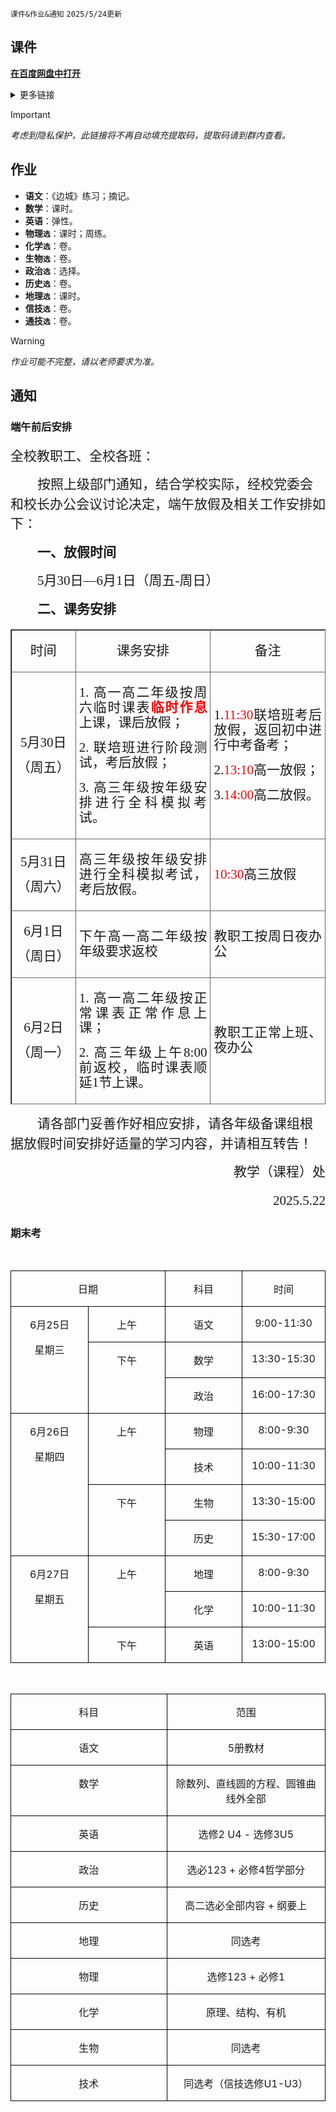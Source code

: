 `课件&作业&通知` `2025/5/24更新`

## 课件
**[在百度网盘中打开](https://pan.baidu.com/s/14VBuFbPU6buK3F1ZHeRzpw)**

<details>
<summary>更多链接</summary>
<ul>
<li>
<a href="https://pan.baidu.com/s/1yOREVDUKwNv3gEfI6HTpqQ" rel="nofollow">图片</a>
</li>
</ul>
</details>

> [!IMPORTANT]
> *考虑到隐私保护，此链接将不再自动填充提取码，提取码请到群内查看。*

## 作业
- **语文**：《边城》练习；摘记。
- **数学**：课时。
- **英语**：弹性。
- **物理`选`**：课时；周练。
- **化学`选`**：卷。
- **生物`选`**：卷。
- **政治`选`**：选择。
- **历史`选`**：卷。
- **地理`选`**：课时。
- **信技`选`**：卷。
- **通技`选`**：卷。

> [!WARNING]
> *作业可能不完整，请以老师要求为准。*

## 通知

### 端午前后安排

<div class="ArticleContent mb-5 " id="articleBody" style="display:block;"><p></p><p style="margin-top:21px;text-autospace:ideograph-numeric;line-height:150%"><span style=";font-family:仿宋;line-height:150%;font-size:21px">全校教职工、全校各班：</span></p><p style="text-indent:43px;text-autospace:ideograph-numeric;line-height:150%"><span style=";font-family:仿宋;line-height:150%;font-size:21px">按照上级部门通知，结合学校实际，经校党委会和校长办公会议讨论决定，</span><span style=";font-family:仿宋;line-height:150%;font-size:21px">端午放假及相关工作</span><span style=";font-family:仿宋;line-height:150%;font-size:21px">安排如下：</span></p><p style="text-indent:43px;text-autospace:ideograph-numeric;line-height:150%"><strong><span style="font-family: 仿宋;line-height: 150%;font-size: 21px">一、</span></strong><strong><span style="font-family: 仿宋;line-height: 150%;font-size: 21px">放假时间</span></strong></p><p style="text-indent:43px;text-autospace:ideograph-numeric;line-height:150%"><span style=";font-family:仿宋;line-height:150%;font-size:21px">5月30</span><span style=";font-family:仿宋;line-height:150%;font-size:21px"><span style="font-family:仿宋">日</span><span style="font-family:仿宋">—6</span></span><span style=";font-family:仿宋;line-height:150%;font-size:21px"><span style="font-family:仿宋">月</span><span style="font-family:仿宋">1</span></span><span style=";font-family:仿宋;line-height:150%;font-size:21px">日</span><span style=";font-family:仿宋;line-height:150%;font-size:21px">（</span><span style=";font-family:仿宋;line-height:150%;font-size:21px"><span style="font-family:仿宋">周五</span><span style="font-family:仿宋">-周日</span></span><span style=";font-family:仿宋;line-height:150%;font-size:21px">）</span></p><p style="text-indent:43px;text-autospace:ideograph-numeric;line-height:150%"><strong><span style="font-family: 仿宋;line-height: 150%;font-size: 21px">二、课务安排</span></strong></p><table class="tableInArticleByCode tableInArticle" border="1" cellspacing="0" style="border-right: none; border-bottom: none; border-image: initial; border-left: 1px solid rgb(102, 102, 102); border-top: 1px solid rgb(102, 102, 102);" width="593"><tbody><tr class="firstRow"><td width="111" valign="center" style="border-width: 1px; border-color: windowtext rgb(102, 102, 102) rgb(102, 102, 102) windowtext; border-bottom-style: solid; border-right-style: solid; padding: 5px;"><p style=";text-autospace:ideograph-numeric;text-align:center;line-height:114%"><span style="font-family:仿宋;line-height:114%;font-size:21px">时间</span></p></td><td width="268" valign="center" style="border-width: 1px; border-color: windowtext rgb(102, 102, 102) rgb(102, 102, 102) windowtext; border-bottom-style: solid; border-right-style: solid; padding: 5px;"><p style=";text-autospace:ideograph-numeric;text-align:center;line-height:114%"><span style="font-family:仿宋;line-height:114%;font-size:21px">课务安排</span></p></td><td width="215" valign="center" style="border-width: 1px; border-color: windowtext rgb(102, 102, 102) rgb(102, 102, 102) windowtext; border-bottom-style: solid; border-right-style: solid; padding: 5px;"><p style=";text-autospace:ideograph-numeric;text-align:center;line-height:114%"><span style="font-family:仿宋;line-height:114%;font-size:21px">备注</span></p></td></tr><tr><td width="111" valign="center" style="border-left-width: 1px; border-left-color: windowtext; border-top: none; border-bottom: 1px solid rgb(102, 102, 102); border-right: 1px solid rgb(102, 102, 102); padding: 5px;"><p style=";text-autospace:ideograph-numeric;text-align:center;line-height:114%"><span style="font-family:仿宋;line-height:114%;font-size:21px">5月30</span><span style="font-family:仿宋;line-height:114%;font-size:21px">日</span></p><p style=";text-autospace:ideograph-numeric;text-align:center;line-height:114%"><span style="font-family:仿宋;line-height:114%;font-size:21px">（</span><span style="font-family:仿宋;line-height:114%;font-size:21px">周五</span><span style="font-family:仿宋;line-height:114%;font-size:21px">）</span></p></td><td width="268" valign="center" style="border-left-width: 1px; border-left-color: windowtext; border-top: none; border-bottom: 1px solid rgb(102, 102, 102); border-right: 1px solid rgb(102, 102, 102); padding: 5px;"><p style=";text-autospace:ideograph-numeric;text-align:justify;text-justify:inter-ideograph;line-height:114%"><span style="font-family:仿宋;font-size:21px">1.&nbsp;</span><span style="font-family:仿宋;line-height:114%;font-size:21px">高一高二年级按周六临时课表</span><strong><span style="font-family: 仿宋;line-height: 114%;color: rgb(255, 0, 0);font-size: 21px">临时作息</span></strong><span style="font-family:仿宋;line-height:114%;font-size:21px">上课，课后放假；</span></p><p style=";text-autospace:ideograph-numeric;text-align:justify;text-justify:inter-ideograph;line-height:114%"><span style="font-family:仿宋;font-size:21px">2.&nbsp;</span><span style="font-family:仿宋;line-height:114%;font-size:21px">联培班进行阶段测试，考后放假；</span></p><p style=";text-autospace:ideograph-numeric;text-align:justify;text-justify:inter-ideograph;line-height:114%"><span style="font-family:仿宋;font-size:21px">3.&nbsp;</span><span style="font-family:仿宋;line-height:114%;font-size:21px">高三年级按年级安排进行全科模拟考试。</span></p></td><td width="215" valign="center" style="border-left-width: 1px; border-left-color: windowtext; border-top: none; border-bottom: 1px solid rgb(102, 102, 102); border-right: 1px solid rgb(102, 102, 102); padding: 5px;"><p style=";text-autospace:ideograph-numeric;text-align:justify;text-justify:inter-ideograph;line-height:114%"><span style="font-family:仿宋;line-height:114%;font-size:21px">1.</span><span style="font-family:仿宋;line-height:114%;color:rgb(255,0,0);font-size:21px">11:30</span><span style="font-family:仿宋;line-height:114%;font-size:21px">联培班考后放假，返回初中进行中考备考；</span></p><p style=";text-autospace:ideograph-numeric;text-align:justify;text-justify:inter-ideograph;line-height:114%"><span style="font-family:仿宋;line-height:114%;font-size:21px">2.</span><span style="font-family:仿宋;line-height:114%;color:rgb(255,0,0);font-size:21px">13:10</span><span style="font-family:仿宋;line-height:114%;font-size:21px">高一放假；</span></p><p style=";text-autospace:ideograph-numeric;text-align:justify;text-justify:inter-ideograph;line-height:114%"><span style="font-family:仿宋;line-height:114%;font-size:21px">3.</span><span style="font-family:仿宋;line-height:114%;color:rgb(255,0,0);font-size:21px">14:00</span><span style="font-family:仿宋;line-height:114%;font-size:21px">高二放假。</span></p></td></tr><tr><td width="111" valign="center" style="border-left-width: 1px; border-left-color: windowtext; border-top: none; border-bottom: 1px solid rgb(102, 102, 102); border-right: 1px solid rgb(102, 102, 102); padding: 5px;"><p style=";text-autospace:ideograph-numeric;text-align:center;line-height:114%"><span style="font-family:仿宋;line-height:114%;font-size:21px">5月31日</span></p><p style=";text-autospace:ideograph-numeric;text-align:center;line-height:114%"><span style="font-family:仿宋;line-height:114%;font-size:21px">（周六）</span></p></td><td width="268" valign="center" style="border-left-width: 1px; border-left-color: windowtext; border-top: none; border-bottom: 1px solid rgb(102, 102, 102); border-right: 1px solid rgb(102, 102, 102); padding: 5px;"><p style=";text-autospace:ideograph-numeric;text-align:justify;text-justify:inter-ideograph;line-height:114%"><span style="font-family:仿宋;line-height:114%;font-size:21px">高三年级按年级安排进行全科模拟考试，考后放假。</span></p></td><td width="215" valign="center" style="border-left-width: 1px; border-left-color: windowtext; border-top: none; border-bottom: 1px solid rgb(102, 102, 102); border-right: 1px solid rgb(102, 102, 102); padding: 5px;"><p style=";text-autospace:ideograph-numeric;text-align:justify;text-justify:inter-ideograph;line-height:114%"><span style="font-family:仿宋;line-height:114%;color:rgb(255,0,0);font-size:21px">10:30</span><span style="font-family:仿宋;line-height:114%;font-size:21px">高三放假</span></p></td></tr><tr><td width="111" valign="center" style="border-left-width: 1px; border-left-color: windowtext; border-top: none; border-bottom: 1px solid rgb(102, 102, 102); border-right: 1px solid rgb(102, 102, 102); padding: 5px;"><p style=";text-autospace:ideograph-numeric;text-align:center;line-height:114%"><span style="font-family:仿宋;line-height:114%;font-size:21px">6月1日</span></p><p style=";text-autospace:ideograph-numeric;text-align:center;line-height:114%"><span style="font-family:仿宋;line-height:114%;font-size:21px">（周日）</span></p></td><td width="268" valign="center" style="border-left-width: 1px; border-left-color: windowtext; border-top: none; border-bottom: 1px solid rgb(102, 102, 102); border-right: 1px solid rgb(102, 102, 102); padding: 5px;"><p style=";text-autospace:ideograph-numeric;text-align:justify;text-justify:inter-ideograph;line-height:114%"><span style="font-family:仿宋;line-height:114%;font-size:21px">下午高一高二年级按年级要求返校</span></p></td><td width="215" valign="center" style="border-left-width: 1px; border-left-color: windowtext; border-top: none; border-bottom: 1px solid rgb(102, 102, 102); border-right: 1px solid rgb(102, 102, 102); padding: 5px;"><p style=";text-autospace:ideograph-numeric;text-align:justify;text-justify:inter-ideograph;line-height:114%"><span style="font-family:仿宋;line-height:114%;font-size:21px">教职工按周日夜办公</span></p></td></tr><tr><td width="111" valign="center" style="border-left-width: 1px; border-left-color: windowtext; border-top: none; border-bottom: 1px solid rgb(102, 102, 102); border-right: 1px solid rgb(102, 102, 102); padding: 5px;"><p style=";text-autospace:ideograph-numeric;text-align:center;line-height:114%"><span style="font-family:仿宋;line-height:114%;font-size:21px">6月2日</span></p><p style=";text-autospace:ideograph-numeric;text-align:center;line-height:114%"><span style="font-family:仿宋;line-height:114%;font-size:21px">（周一）</span></p></td><td width="268" valign="center" style="border-left-width: 1px; border-left-color: windowtext; border-top: none; border-bottom: 1px solid rgb(102, 102, 102); border-right: 1px solid rgb(102, 102, 102); padding: 5px;"><p style=";text-autospace:ideograph-numeric;text-align:justify;text-justify:inter-ideograph;line-height:114%"><span style="font-family:仿宋;font-size:21px">1.&nbsp;</span><span style="font-family:仿宋;line-height:114%;font-size:21px">高一高二年级按正常课表正常作息上课；</span></p><p style=";text-autospace:ideograph-numeric;text-align:justify;text-justify:inter-ideograph;line-height:114%"><span style="font-family:仿宋;font-size:21px">2.&nbsp;</span><span style="font-family:仿宋;line-height:114%;font-size:21px"><span style="font-family:仿宋">高三年级上午</span><span style="font-family:仿宋">8:00前返校，临时课表顺延1节上课。</span></span></p></td><td width="215" valign="center" style="border-left-width: 1px; border-left-color: windowtext; border-top: none; border-bottom: 1px solid rgb(102, 102, 102); border-right: 1px solid rgb(102, 102, 102); padding: 5px;"><p style=";text-autospace:ideograph-numeric;text-align:justify;text-justify:inter-ideograph;line-height:114%"><span style="font-family:仿宋;line-height:114%;font-size:21px">教职工正常上班、夜办公</span></p></td></tr></tbody></table><p style="margin-top:10px;text-indent:43px;text-autospace:ideograph-numeric;line-height:150%"><span style="font-family: 仿宋;line-height: 150%;font-size: 21px">请各部门妥善作好相应安排，</span><span style="font-family: 仿宋;line-height: 150%;font-size: 21px">请各年级备课组根据放假</span><span style="font-family: 仿宋;line-height: 150%;font-size: 21px">时间</span><span style="font-family: 仿宋;line-height: 150%;font-size: 21px">安排好适量的</span><span style="font-family: 仿宋;line-height: 150%;font-size: 21px">学习内容</span><span style="font-family: 仿宋;line-height: 150%;font-size: 21px">，</span><span style="font-family: 仿宋;line-height: 150%;font-size: 21px">并请相互转告！</span></p><p style="margin-top:10px;text-indent:43px;text-autospace:ideograph-numeric;text-align:right;line-height:150%"><span style="font-family: 仿宋;line-height: 150%;font-size: 21px">教学（课程）处</span></p><p style="margin-top: 10px; text-indent: 43px; text-align: right; line-height: 150%;"><span style="font-family: 仿宋;line-height: 150%;font-size: 21px">2025.5.22</span></p><p></p></div>

### 期末考

<div class="WordSection1" style="layout-grid:15.6pt">

<p class="MsoNormal" align="center" style="text-align:center"><span lang="EN-US">­</span></p>

<table class="MsoTableGrid" border="1" cellspacing="0" cellpadding="0" style="border-collapse:collapse;border:none;mso-border-alt:solid windowtext .5pt;
 mso-yfti-tbllook:1184;mso-padding-alt:0cm 5.4pt 0cm 5.4pt">
 <tbody><tr style="mso-yfti-irow:0;mso-yfti-firstrow:yes">
  <td width="233" colspan="2" valign="top" style="width:207.4pt;border:solid windowtext 1.0pt;
  mso-border-alt:solid windowtext .5pt;padding:0cm 5.4pt 0cm 5.4pt">
  <p class="MsoNormal" align="center" style="text-align:center">日期</p>
  </td>
  <td width="117" valign="top" style="width:103.7pt;border:solid windowtext 1.0pt;
  border-left:none;mso-border-left-alt:solid windowtext .5pt;mso-border-alt:
  solid windowtext .5pt;padding:0cm 5.4pt 0cm 5.4pt">
  <p class="MsoNormal" align="center" style="text-align:center">科目</p>
  </td>
  <td width="122" valign="top" style="width:103.7pt;border:solid windowtext 1.0pt;
  border-left:none;mso-border-left-alt:solid windowtext .5pt;mso-border-alt:
  solid windowtext .5pt;padding:0cm 5.4pt 0cm 5.4pt">
  <p class="MsoNormal" align="center" style="text-align:center">时间</p>
  </td>
 </tr>
 <tr style="mso-yfti-irow:1">
  <td width="117" rowspan="3" valign="top" style="width:103.7pt;border:solid windowtext 1.0pt;
  border-top:none;mso-border-top-alt:solid windowtext .5pt;mso-border-alt:solid windowtext .5pt;
  padding:0cm 5.4pt 0cm 5.4pt">
  <p class="MsoNormal" align="center" style="text-align:center"><span lang="EN-US">6</span>月<span lang="EN-US">25</span>日</p>
  <p class="MsoNormal" align="center" style="text-align:center">星期三</p>
  </td>
  <td width="117" valign="top" style="width:103.7pt;border-top:none;border-left:
  none;border-bottom:solid windowtext 1.0pt;border-right:solid windowtext 1.0pt;
  mso-border-top-alt:solid windowtext .5pt;mso-border-left-alt:solid windowtext .5pt;
  mso-border-alt:solid windowtext .5pt;padding:0cm 5.4pt 0cm 5.4pt">
  <p class="MsoNormal" align="center" style="text-align:center">上午</p>
  </td>
  <td width="117" valign="top" style="width:103.7pt;border-top:none;border-left:
  none;border-bottom:solid windowtext 1.0pt;border-right:solid windowtext 1.0pt;
  mso-border-top-alt:solid windowtext .5pt;mso-border-left-alt:solid windowtext .5pt;
  mso-border-alt:solid windowtext .5pt;padding:0cm 5.4pt 0cm 5.4pt">
  <p class="MsoNormal" align="center" style="text-align:center">语文</p>
  </td>
  <td width="122" valign="top" style="width:103.7pt;border-top:none;border-left:
  none;border-bottom:solid windowtext 1.0pt;border-right:solid windowtext 1.0pt;
  mso-border-top-alt:solid windowtext .5pt;mso-border-left-alt:solid windowtext .5pt;
  mso-border-alt:solid windowtext .5pt;padding:0cm 5.4pt 0cm 5.4pt">
  <p class="MsoNormal" align="center" style="text-align:center"><span lang="EN-US">9:00-11:30</span></p>
  </td>
 </tr>
 <tr style="mso-yfti-irow:2">
  <td width="117" rowspan="2" valign="top" style="width:103.7pt;border-top:none;
  border-left:none;border-bottom:solid windowtext 1.0pt;border-right:solid windowtext 1.0pt;
  mso-border-top-alt:solid windowtext .5pt;mso-border-left-alt:solid windowtext .5pt;
  mso-border-alt:solid windowtext .5pt;padding:0cm 5.4pt 0cm 5.4pt">
  <p class="MsoNormal" align="center" style="text-align:center">下午</p>
  </td>
  <td width="117" valign="top" style="width:103.7pt;border-top:none;border-left:
  none;border-bottom:solid windowtext 1.0pt;border-right:solid windowtext 1.0pt;
  mso-border-top-alt:solid windowtext .5pt;mso-border-left-alt:solid windowtext .5pt;
  mso-border-alt:solid windowtext .5pt;padding:0cm 5.4pt 0cm 5.4pt">
  <p class="MsoNormal" align="center" style="text-align:center">数学</p>
  </td>
  <td width="122" valign="top" style="width:103.7pt;border-top:none;border-left:
  none;border-bottom:solid windowtext 1.0pt;border-right:solid windowtext 1.0pt;
  mso-border-top-alt:solid windowtext .5pt;mso-border-left-alt:solid windowtext .5pt;
  mso-border-alt:solid windowtext .5pt;padding:0cm 5.4pt 0cm 5.4pt">
  <p class="MsoNormal" align="center" style="text-align:center"><span lang="EN-US">13:30-15:30</span></p>
  </td>
 </tr>
 <tr style="mso-yfti-irow:3">
  <td width="117" valign="top" style="width:103.7pt;border-top:none;border-left:
  none;border-bottom:solid windowtext 1.0pt;border-right:solid windowtext 1.0pt;
  mso-border-top-alt:solid windowtext .5pt;mso-border-left-alt:solid windowtext .5pt;
  mso-border-alt:solid windowtext .5pt;padding:0cm 5.4pt 0cm 5.4pt">
  <p class="MsoNormal" align="center" style="text-align:center">政治</p>
  </td>
  <td width="122" valign="top" style="width:103.7pt;border-top:none;border-left:
  none;border-bottom:solid windowtext 1.0pt;border-right:solid windowtext 1.0pt;
  mso-border-top-alt:solid windowtext .5pt;mso-border-left-alt:solid windowtext .5pt;
  mso-border-alt:solid windowtext .5pt;padding:0cm 5.4pt 0cm 5.4pt">
  <p class="MsoNormal" align="center" style="text-align:center"><span lang="EN-US">16:00-17:30</span></p>
  </td>
 </tr>
 <tr style="mso-yfti-irow:4">
  <td width="117" rowspan="4" valign="top" style="width:103.7pt;border:solid windowtext 1.0pt;
  border-top:none;mso-border-top-alt:solid windowtext .5pt;mso-border-alt:solid windowtext .5pt;
  padding:0cm 5.4pt 0cm 5.4pt">
  <p class="MsoNormal" align="center" style="text-align:center"><span lang="EN-US">6</span>月<span lang="EN-US">26</span>日</p>
  <p class="MsoNormal" align="center" style="text-align:center">星期四</p>
  </td>
  <td width="117" rowspan="2" valign="top" style="width:103.7pt;border-top:none;
  border-left:none;border-bottom:solid windowtext 1.0pt;border-right:solid windowtext 1.0pt;
  mso-border-top-alt:solid windowtext .5pt;mso-border-left-alt:solid windowtext .5pt;
  mso-border-alt:solid windowtext .5pt;padding:0cm 5.4pt 0cm 5.4pt">
  <p class="MsoNormal" align="center" style="text-align:center">上午</p>
  </td>
  <td width="117" valign="top" style="width:103.7pt;border-top:none;border-left:
  none;border-bottom:solid windowtext 1.0pt;border-right:solid windowtext 1.0pt;
  mso-border-top-alt:solid windowtext .5pt;mso-border-left-alt:solid windowtext .5pt;
  mso-border-alt:solid windowtext .5pt;padding:0cm 5.4pt 0cm 5.4pt">
  <p class="MsoNormal" align="center" style="text-align:center">物理</p>
  </td>
  <td width="122" valign="top" style="width:103.7pt;border-top:none;border-left:
  none;border-bottom:solid windowtext 1.0pt;border-right:solid windowtext 1.0pt;
  mso-border-top-alt:solid windowtext .5pt;mso-border-left-alt:solid windowtext .5pt;
  mso-border-alt:solid windowtext .5pt;padding:0cm 5.4pt 0cm 5.4pt">
  <p class="MsoNormal" align="center" style="text-align:center"><span lang="EN-US">8:00-9:30</span></p>
  </td>
 </tr>
 <tr style="mso-yfti-irow:5">
  <td width="117" valign="top" style="width:103.7pt;border-top:none;border-left:
  none;border-bottom:solid windowtext 1.0pt;border-right:solid windowtext 1.0pt;
  mso-border-top-alt:solid windowtext .5pt;mso-border-left-alt:solid windowtext .5pt;
  mso-border-alt:solid windowtext .5pt;padding:0cm 5.4pt 0cm 5.4pt">
  <p class="MsoNormal" align="center" style="text-align:center">技术</p>
  </td>
  <td width="122" valign="top" style="width:103.7pt;border-top:none;border-left:
  none;border-bottom:solid windowtext 1.0pt;border-right:solid windowtext 1.0pt;
  mso-border-top-alt:solid windowtext .5pt;mso-border-left-alt:solid windowtext .5pt;
  mso-border-alt:solid windowtext .5pt;padding:0cm 5.4pt 0cm 5.4pt">
  <p class="MsoNormal" align="center" style="text-align:center"><span lang="EN-US">10:00-11:30</span></p>
  </td>
 </tr>
 <tr style="mso-yfti-irow:6">
  <td width="117" rowspan="2" valign="top" style="width:103.7pt;border-top:none;
  border-left:none;border-bottom:solid windowtext 1.0pt;border-right:solid windowtext 1.0pt;
  mso-border-top-alt:solid windowtext .5pt;mso-border-left-alt:solid windowtext .5pt;
  mso-border-alt:solid windowtext .5pt;padding:0cm 5.4pt 0cm 5.4pt">
  <p class="MsoNormal" align="center" style="text-align:center">下午</p>
  </td>
  <td width="117" valign="top" style="width:103.7pt;border-top:none;border-left:
  none;border-bottom:solid windowtext 1.0pt;border-right:solid windowtext 1.0pt;
  mso-border-top-alt:solid windowtext .5pt;mso-border-left-alt:solid windowtext .5pt;
  mso-border-alt:solid windowtext .5pt;padding:0cm 5.4pt 0cm 5.4pt">
  <p class="MsoNormal" align="center" style="text-align:center">生物</p>
  </td>
  <td width="122" valign="top" style="width:103.7pt;border-top:none;border-left:
  none;border-bottom:solid windowtext 1.0pt;border-right:solid windowtext 1.0pt;
  mso-border-top-alt:solid windowtext .5pt;mso-border-left-alt:solid windowtext .5pt;
  mso-border-alt:solid windowtext .5pt;padding:0cm 5.4pt 0cm 5.4pt">
  <p class="MsoNormal" align="center" style="text-align:center"><span lang="EN-US">13:30-15:00</span></p>
  </td>
 </tr>
 <tr style="mso-yfti-irow:7">
  <td width="117" valign="top" style="width:103.7pt;border-top:none;border-left:
  none;border-bottom:solid windowtext 1.0pt;border-right:solid windowtext 1.0pt;
  mso-border-top-alt:solid windowtext .5pt;mso-border-left-alt:solid windowtext .5pt;
  mso-border-alt:solid windowtext .5pt;padding:0cm 5.4pt 0cm 5.4pt">
  <p class="MsoNormal" align="center" style="text-align:center">历史</p>
  </td>
  <td width="122" valign="top" style="width:103.7pt;border-top:none;border-left:
  none;border-bottom:solid windowtext 1.0pt;border-right:solid windowtext 1.0pt;
  mso-border-top-alt:solid windowtext .5pt;mso-border-left-alt:solid windowtext .5pt;
  mso-border-alt:solid windowtext .5pt;padding:0cm 5.4pt 0cm 5.4pt">
  <p class="MsoNormal" align="center" style="text-align:center"><span lang="EN-US">15:30-17:00</span></p>
  </td>
 </tr>
 <tr style="mso-yfti-irow:8">
  <td width="117" rowspan="3" valign="top" style="width:103.7pt;border:solid windowtext 1.0pt;
  border-top:none;mso-border-top-alt:solid windowtext .5pt;mso-border-alt:solid windowtext .5pt;
  padding:0cm 5.4pt 0cm 5.4pt">
  <p class="MsoNormal" align="center" style="text-align:center"><span lang="EN-US">6</span>月<span lang="EN-US">27</span>日</p>
  <p class="MsoNormal" align="center" style="text-align:center">星期五</p>
  </td>
  <td width="117" rowspan="2" valign="top" style="width:103.7pt;border-top:none;
  border-left:none;border-bottom:solid windowtext 1.0pt;border-right:solid windowtext 1.0pt;
  mso-border-top-alt:solid windowtext .5pt;mso-border-left-alt:solid windowtext .5pt;
  mso-border-alt:solid windowtext .5pt;padding:0cm 5.4pt 0cm 5.4pt">
  <p class="MsoNormal" align="center" style="text-align:center">上午</p>
  </td>
  <td width="117" valign="top" style="width:103.7pt;border-top:none;border-left:
  none;border-bottom:solid windowtext 1.0pt;border-right:solid windowtext 1.0pt;
  mso-border-top-alt:solid windowtext .5pt;mso-border-left-alt:solid windowtext .5pt;
  mso-border-alt:solid windowtext .5pt;padding:0cm 5.4pt 0cm 5.4pt">
  <p class="MsoNormal" align="center" style="text-align:center">地理</p>
  </td>
  <td width="122" valign="top" style="width:103.7pt;border-top:none;border-left:
  none;border-bottom:solid windowtext 1.0pt;border-right:solid windowtext 1.0pt;
  mso-border-top-alt:solid windowtext .5pt;mso-border-left-alt:solid windowtext .5pt;
  mso-border-alt:solid windowtext .5pt;padding:0cm 5.4pt 0cm 5.4pt">
  <p class="MsoNormal" align="center" style="text-align:center"><span lang="EN-US">8:00-9:30</span></p>
  </td>
 </tr>
 <tr style="mso-yfti-irow:9">
  <td width="117" valign="top" style="width:103.7pt;border-top:none;border-left:
  none;border-bottom:solid windowtext 1.0pt;border-right:solid windowtext 1.0pt;
  mso-border-top-alt:solid windowtext .5pt;mso-border-left-alt:solid windowtext .5pt;
  mso-border-alt:solid windowtext .5pt;padding:0cm 5.4pt 0cm 5.4pt">
  <p class="MsoNormal" align="center" style="text-align:center">化学</p>
  </td>
  <td width="122" valign="top" style="width:103.7pt;border-top:none;border-left:
  none;border-bottom:solid windowtext 1.0pt;border-right:solid windowtext 1.0pt;
  mso-border-top-alt:solid windowtext .5pt;mso-border-left-alt:solid windowtext .5pt;
  mso-border-alt:solid windowtext .5pt;padding:0cm 5.4pt 0cm 5.4pt">
  <p class="MsoNormal" align="center" style="text-align:center"><span lang="EN-US">10:00-11:30</span></p>
  </td>
 </tr>
 <tr style="mso-yfti-irow:10;mso-yfti-lastrow:yes">
  <td width="117" valign="top" style="width:103.7pt;border-top:none;border-left:
  none;border-bottom:solid windowtext 1.0pt;border-right:solid windowtext 1.0pt;
  mso-border-top-alt:solid windowtext .5pt;mso-border-left-alt:solid windowtext .5pt;
  mso-border-alt:solid windowtext .5pt;padding:0cm 5.4pt 0cm 5.4pt">
  <p class="MsoNormal" align="center" style="text-align:center">下午</p>
  </td>
  <td width="117" valign="top" style="width:103.7pt;border-top:none;border-left:
  none;border-bottom:solid windowtext 1.0pt;border-right:solid windowtext 1.0pt;
  mso-border-top-alt:solid windowtext .5pt;mso-border-left-alt:solid windowtext .5pt;
  mso-border-alt:solid windowtext .5pt;padding:0cm 5.4pt 0cm 5.4pt">
  <p class="MsoNormal" align="center" style="text-align:center">英语</p>
  </td>
  <td width="122" valign="top" style="width:103.7pt;border-top:none;border-left:
  none;border-bottom:solid windowtext 1.0pt;border-right:solid windowtext 1.0pt;
  mso-border-top-alt:solid windowtext .5pt;mso-border-left-alt:solid windowtext .5pt;
  mso-border-alt:solid windowtext .5pt;padding:0cm 5.4pt 0cm 5.4pt">
  <p class="MsoNormal" align="center" style="text-align:center"><span lang="EN-US">13:00-15:00</span></p>
  </td>
 </tr>
</tbody></table>

<p class="MsoNormal" align="center" style="text-align:center"><span lang="EN-US"><o:p>&nbsp;</o:p></span></p>

<table class="MsoTableGrid" border="1" cellspacing="0" cellpadding="0" style="border-collapse:collapse;border:none;mso-border-alt:solid windowtext .5pt;
 mso-yfti-tbllook:1184;mso-padding-alt:0cm 5.4pt 0cm 5.4pt">
 <tbody><tr style="mso-yfti-irow:0;mso-yfti-firstrow:yes">
  <td width="234" valign="top" style="width:207.4pt;border:solid windowtext 1.0pt;
  mso-border-alt:solid windowtext .5pt;padding:0cm 5.4pt 0cm 5.4pt">
  <p class="MsoNormal" align="center" style="text-align:center">科目</p>
  </td>
  <td width="237" valign="top" style="width:207.4pt;border:solid windowtext 1.0pt;
  border-left:none;mso-border-left-alt:solid windowtext .5pt;mso-border-alt:
  solid windowtext .5pt;padding:0cm 5.4pt 0cm 5.4pt">
  <p class="MsoNormal" align="center" style="text-align:center">范围</p>
  </td>
 </tr>
 <tr style="mso-yfti-irow:1">
  <td width="234" valign="top" style="width:207.4pt;border:solid windowtext 1.0pt;
  border-top:none;mso-border-top-alt:solid windowtext .5pt;mso-border-alt:solid windowtext .5pt;
  padding:0cm 5.4pt 0cm 5.4pt">
  <p class="MsoNormal" align="center" style="text-align:center">语文</p>
  </td>
  <td width="237" valign="top" style="width:207.4pt;border-top:none;border-left:
  none;border-bottom:solid windowtext 1.0pt;border-right:solid windowtext 1.0pt;
  mso-border-top-alt:solid windowtext .5pt;mso-border-left-alt:solid windowtext .5pt;
  mso-border-alt:solid windowtext .5pt;padding:0cm 5.4pt 0cm 5.4pt">
  <p class="MsoNormal" align="center" style="text-align:center"><span lang="EN-US">5</span>册教材</p>
  </td>
 </tr>
 <tr style="mso-yfti-irow:2">
  <td width="234" valign="top" style="width:207.4pt;border:solid windowtext 1.0pt;
  border-top:none;mso-border-top-alt:solid windowtext .5pt;mso-border-alt:solid windowtext .5pt;
  padding:0cm 5.4pt 0cm 5.4pt">
  <p class="MsoNormal" align="center" style="text-align:center">数学</p>
  </td>
  <td width="237" valign="top" style="width:207.4pt;border-top:none;border-left:
  none;border-bottom:solid windowtext 1.0pt;border-right:solid windowtext 1.0pt;
  mso-border-top-alt:solid windowtext .5pt;mso-border-left-alt:solid windowtext .5pt;
  mso-border-alt:solid windowtext .5pt;padding:0cm 5.4pt 0cm 5.4pt">
  <p class="MsoNormal" align="center" style="text-align:center">除数列、直线圆的方程、圆锥曲线外全部</p>
  </td>
 </tr>
 <tr style="mso-yfti-irow:3">
  <td width="234" valign="top" style="width:207.4pt;border:solid windowtext 1.0pt;
  border-top:none;mso-border-top-alt:solid windowtext .5pt;mso-border-alt:solid windowtext .5pt;
  padding:0cm 5.4pt 0cm 5.4pt">
  <p class="MsoNormal" align="center" style="text-align:center">英语</p>
  </td>
  <td width="237" valign="top" style="width:207.4pt;border-top:none;border-left:
  none;border-bottom:solid windowtext 1.0pt;border-right:solid windowtext 1.0pt;
  mso-border-top-alt:solid windowtext .5pt;mso-border-left-alt:solid windowtext .5pt;
  mso-border-alt:solid windowtext .5pt;padding:0cm 5.4pt 0cm 5.4pt">
  <p class="MsoNormal" align="center" style="text-align:center">选修<span lang="EN-US">2
  U4 - </span>选修<span lang="EN-US">3U5</span></p>
  </td>
 </tr>
 <tr style="mso-yfti-irow:4">
  <td width="234" valign="top" style="width:207.4pt;border:solid windowtext 1.0pt;
  border-top:none;mso-border-top-alt:solid windowtext .5pt;mso-border-alt:solid windowtext .5pt;
  padding:0cm 5.4pt 0cm 5.4pt">
  <p class="MsoNormal" align="center" style="text-align:center">政治</p>
  </td>
  <td width="237" valign="top" style="width:207.4pt;border-top:none;border-left:
  none;border-bottom:solid windowtext 1.0pt;border-right:solid windowtext 1.0pt;
  mso-border-top-alt:solid windowtext .5pt;mso-border-left-alt:solid windowtext .5pt;
  mso-border-alt:solid windowtext .5pt;padding:0cm 5.4pt 0cm 5.4pt">
  <p class="MsoNormal" align="center" style="text-align:center">选必<span lang="EN-US">123
  + </span>必修<span lang="EN-US">4</span>哲学部分</p>
  </td>
 </tr>
 <tr style="mso-yfti-irow:5">
  <td width="234" valign="top" style="width:207.4pt;border:solid windowtext 1.0pt;
  border-top:none;mso-border-top-alt:solid windowtext .5pt;mso-border-alt:solid windowtext .5pt;
  padding:0cm 5.4pt 0cm 5.4pt">
  <p class="MsoNormal" align="center" style="text-align:center">历史</p>
  </td>
  <td width="237" valign="top" style="width:207.4pt;border-top:none;border-left:
  none;border-bottom:solid windowtext 1.0pt;border-right:solid windowtext 1.0pt;
  mso-border-top-alt:solid windowtext .5pt;mso-border-left-alt:solid windowtext .5pt;
  mso-border-alt:solid windowtext .5pt;padding:0cm 5.4pt 0cm 5.4pt">
  <p class="MsoNormal" align="center" style="text-align:center">高二选必全部内容 <span lang="EN-US">+ </span>纲要上</p>
  </td>
 </tr>
 <tr style="mso-yfti-irow:6">
  <td width="234" valign="top" style="width:207.4pt;border:solid windowtext 1.0pt;
  border-top:none;mso-border-top-alt:solid windowtext .5pt;mso-border-alt:solid windowtext .5pt;
  padding:0cm 5.4pt 0cm 5.4pt">
  <p class="MsoNormal" align="center" style="text-align:center">地理</p>
  </td>
  <td width="237" valign="top" style="width:207.4pt;border-top:none;border-left:
  none;border-bottom:solid windowtext 1.0pt;border-right:solid windowtext 1.0pt;
  mso-border-top-alt:solid windowtext .5pt;mso-border-left-alt:solid windowtext .5pt;
  mso-border-alt:solid windowtext .5pt;padding:0cm 5.4pt 0cm 5.4pt">
  <p class="MsoNormal" align="center" style="text-align:center">同选考</p>
  </td>
 </tr>
 <tr style="mso-yfti-irow:7">
  <td width="234" valign="top" style="width:207.4pt;border:solid windowtext 1.0pt;
  border-top:none;mso-border-top-alt:solid windowtext .5pt;mso-border-alt:solid windowtext .5pt;
  padding:0cm 5.4pt 0cm 5.4pt">
  <p class="MsoNormal" align="center" style="text-align:center">物理</p>
  </td>
  <td width="237" valign="top" style="width:207.4pt;border-top:none;border-left:
  none;border-bottom:solid windowtext 1.0pt;border-right:solid windowtext 1.0pt;
  mso-border-top-alt:solid windowtext .5pt;mso-border-left-alt:solid windowtext .5pt;
  mso-border-alt:solid windowtext .5pt;padding:0cm 5.4pt 0cm 5.4pt">
  <p class="MsoNormal" align="center" style="text-align:center">选修<span lang="EN-US">123
  + </span>必修<span lang="EN-US">1</span></p>
  </td>
 </tr>
 <tr style="mso-yfti-irow:8">
  <td width="234" valign="top" style="width:207.4pt;border:solid windowtext 1.0pt;
  border-top:none;mso-border-top-alt:solid windowtext .5pt;mso-border-alt:solid windowtext .5pt;
  padding:0cm 5.4pt 0cm 5.4pt">
  <p class="MsoNormal" align="center" style="text-align:center">化学</p>
  </td>
  <td width="237" valign="top" style="width:207.4pt;border-top:none;border-left:
  none;border-bottom:solid windowtext 1.0pt;border-right:solid windowtext 1.0pt;
  mso-border-top-alt:solid windowtext .5pt;mso-border-left-alt:solid windowtext .5pt;
  mso-border-alt:solid windowtext .5pt;padding:0cm 5.4pt 0cm 5.4pt">
  <p class="MsoNormal" align="center" style="text-align:center">原理、结构、有机</p>
  </td>
 </tr>
 <tr style="mso-yfti-irow:9">
  <td width="234" valign="top" style="width:207.4pt;border:solid windowtext 1.0pt;
  border-top:none;mso-border-top-alt:solid windowtext .5pt;mso-border-alt:solid windowtext .5pt;
  padding:0cm 5.4pt 0cm 5.4pt">
  <p class="MsoNormal" align="center" style="text-align:center">生物</p>
  </td>
  <td width="237" valign="top" style="width:207.4pt;border-top:none;border-left:
  none;border-bottom:solid windowtext 1.0pt;border-right:solid windowtext 1.0pt;
  mso-border-top-alt:solid windowtext .5pt;mso-border-left-alt:solid windowtext .5pt;
  mso-border-alt:solid windowtext .5pt;padding:0cm 5.4pt 0cm 5.4pt">
  <p class="MsoNormal" align="center" style="text-align:center">同选考</p>
  </td>
 </tr>
 <tr style="mso-yfti-irow:10;mso-yfti-lastrow:yes">
  <td width="234" valign="top" style="width:207.4pt;border:solid windowtext 1.0pt;
  border-top:none;mso-border-top-alt:solid windowtext .5pt;mso-border-alt:solid windowtext .5pt;
  padding:0cm 5.4pt 0cm 5.4pt">
  <p class="MsoNormal" align="center" style="text-align:center">技术</p>
  </td>
  <td width="237" valign="top" style="width:207.4pt;border-top:none;border-left:
  none;border-bottom:solid windowtext 1.0pt;border-right:solid windowtext 1.0pt;
  mso-border-top-alt:solid windowtext .5pt;mso-border-left-alt:solid windowtext .5pt;
  mso-border-alt:solid windowtext .5pt;padding:0cm 5.4pt 0cm 5.4pt">
  <p class="MsoNormal" align="center" style="text-align:center">同选考（信技选修<span lang="EN-US">U1-U3</span>）</p>
  </td>
 </tr>
</tbody></table>

<p class="MsoNormal" align="center" style="text-align:center"><span lang="EN-US"><o:p>&nbsp;</o:p></span></p></div>

